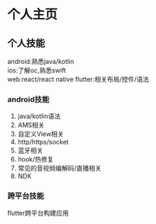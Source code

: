 # 个人主页

## 个人技能
android:熟悉java/kotlin  
ios:了解oc,熟悉swift  
web:react/react native
flutter:相关布局/控件/语法

### android技能
1. java/kotlin语法
1. AMS相关
1. 自定义View相关
1. http/https/socket
1. 蓝牙相关
1. hook/热修复
1. 常见的音视频编解码/直播相关
1. NDK

### 跨平台技能
flutter跨平台构建应用
